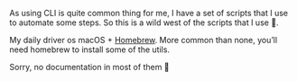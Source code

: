 As using CLI is quite common thing for me, I have a set of scripts that I use to automate some steps. So this is a wild west of the scripts that I use 🤠️.

My daily driver os macOS + [Homebrew](https://brew.sh/). More common than none, you&rsquo;ll need homebrew to install some of the utils.

Sorry, no documentation in most of them 🤷️